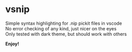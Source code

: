 # vsnip

Simple syntax highlighting for .nip pickit files in vscode\
No error checking of any kind, just nicer on the eyes\
Only tested with dark theme, but should work with others

**Enjoy!**

